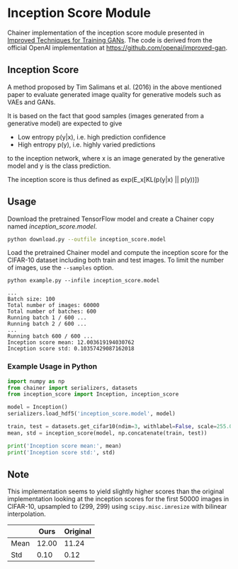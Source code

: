 # Inception Score Module

Chainer implementation of the inception score module presented in [Improved Techniques for Training GANs](https://arxiv.org/abs/1606.03498). The code is derived from the official OpenAI implementation at https://github.com/openai/improved-gan.

## Inception Score

A method proposed by Tim Salimans et al. (2016) in the above mentioned paper to evaluate generated image quality for generative models such as VAEs and GANs.

It is based on the fact that good samples (images generated from a generative model) are expected to give

- Low entropy p(y|x), i.e. high prediction confidence
- High entropy p(y), i.e. highly varied predictions

to the inception network, where x is an image generated by the generative model and y is the class prediction.

The inception score is thus defined as exp(E_x[KL(p(y|x) || p(y))])

## Usage

Download the pretrained TensorFlow model and create a Chainer copy named *inception_score.model*.

```bash
python download.py --outfile inception_score.model
```

Load the pretrained Chainer model and compute the inception score for the CIFAR-10 dataset including both train and test images. To limit the number of images, use the `--samples` option.

```
python example.py --infile inception_score.model
```

```
...
Batch size: 100
Total number of images: 60000
Total number of batches: 600
Running batch 1 / 600 ...
Running batch 2 / 600 ...
...
Running batch 600 / 600 ...
Inception score mean: 12.003619194030762
Inception score std: 0.10357429087162018
```

### Example Usage in Python

```python
import numpy as np
from chainer import serializers, datasets
from inception_score import Inception, inception_score

model = Inception()
serializers.load_hdf5('inception_score.model', model)

train, test = datasets.get_cifar10(ndim=3, withlabel=False, scale=255.0)
mean, std = inception_score(model, np.concatenate(train, test))

print('Inception score mean:', mean)
print('Inception score std:', std)
```

## Note

This implementation seems to yield slightly higher scores than the original implementation looking at the inception scores for the first 50000 images in CIFAR-10, upsampled to (299, 299) using `scipy.misc.imresize` with bilinear interpolation.

|| Ours | Original |
| ------------- | ------------- | ------------- |
| Mean | 12.00 | 11.24 |
| Std  | 0.10 | 0.12 |
